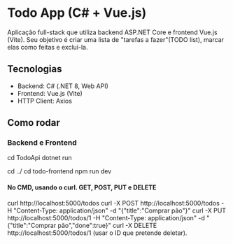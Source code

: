 # Todo App (C# + Vue.js)

Aplicação full-stack que utiliza backend ASP.NET Core e frontend Vue.js (Vite). 
Seu objetivo é criar uma lista de "tarefas a fazer"(TODO list), marcar elas como feitas e excluí-la. 

## Tecnologias
- Backend: C# (.NET 8, Web API)
- Frontend: Vue.js (Vite)
- HTTP Client: Axios

## Como rodar

### Backend e Frontend

cd TodoApi
dotnet run

cd ../
cd todo-frontend
npm run dev

#### No CMD, usando o curl. GET, POST, PUT e DELETE
curl http://localhost:5000/todos
curl -X POST http://localhost:5000/todos -H "Content-Type: application/json" -d "{\"title\":\"Comprar pão\"}"
curl -X PUT http://localhost:5000/todos/1 -H "Content-Type: application/json" -d "{\"title\":\"Comprar pão\",\"done\":true}"
curl -X DELETE http://localhost:5000/todos/1 (usar o ID que pretende deletar).


